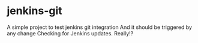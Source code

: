 # jenkins-git
A simple project to test jenkins git integration
And it should be triggered by any change
Checking for Jenkins updates.
Really!?
